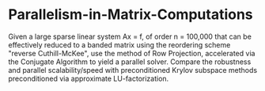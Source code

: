 # Parallelism-in-Matrix-Computations

Given a large sparse linear system Ax = f, of order n = 100,000 that can be effectively reduced to a banded matrix using the reordering scheme "reverse Cuthill-McKee", use the method of Row Projection, accelerated via the Conjugate Algorithm to yield a parallel solver. Compare the robustness and parallel scalability/speed with preconditioned Krylov subspace methods preconditioned via approximate LU-factorization.
